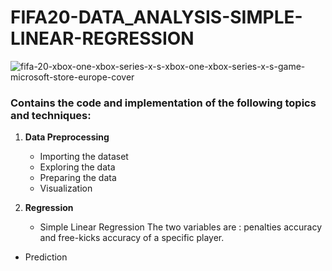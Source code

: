 # FIFA20-DATA_ANALYSIS-SIMPLE-LINEAR-REGRESSION

![fifa-20-xbox-one-xbox-series-x-s-xbox-one-xbox-series-x-s-game-microsoft-store-europe-cover](https://user-images.githubusercontent.com/74298707/183265491-9cf8f008-17d2-49aa-a872-0db4b6a30172.jpg)


### Contains the code and implementation of the following topics and techniques:

1. **Data Preprocessing**
	* Importing the dataset
	* Exploring the data
	* Preparing the data
	* Visualization
	
2. **Regression**
	* Simple Linear Regression
The two variables are : penalties accuracy and free-kicks accuracy of a specific player.
  * Prediction
